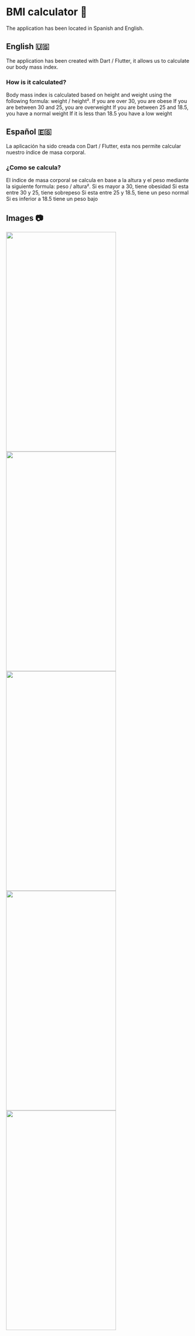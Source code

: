 # BMI calculator 💪
The application has been located in Spanish and English.

## English :us:
The application has been created with Dart / Flutter, it allows us to calculate our body mass index.

### How is it calculated?
Body mass index is calculated based on height and weight using the following formula: weight / height².
If you are over 30, you are obese
If you are between 30 and 25, you are overweight
If you are between 25 and 18.5, you have a normal weight
If it is less than 18.5 you have a low weight

## Español :es:
La aplicación ha sido creada con Dart / Flutter, esta nos permite calcular nuestro índice de masa corporal.

### ¿Como se calcula?
El índice de masa corporal se calcula en base a la altura y el peso mediante la siguiente formula: peso / altura².
Si es mayor a 30, tiene obesidad
Si esta entre 30 y 25, tiene sobrepeso
Si esta entre 25 y 18.5, tiene un peso normal
Si es inferior a 18.5 tiene un peso bajo

## Images 📷
<img src="https://user-images.githubusercontent.com/25460362/148116680-ec413bbd-31ad-414a-b13d-1d2d74ce6346.png" width="300" height="600"/> <img src="https://user-images.githubusercontent.com/25460362/148116682-b5ad5ef5-3205-4553-ab95-4acd4eb75d31.png" width="300" height="600"/> <img src="https://user-images.githubusercontent.com/25460362/148117647-10564130-ddaa-4924-997e-1de11de55faa.png" width="300" height="600"/> <img src="https://user-images.githubusercontent.com/25460362/148116685-e09440ed-a7da-41f7-adbc-7b1c5dfa2ddc.png" width="300" height="600"/> <img src="https://user-images.githubusercontent.com/25460362/148116689-d6a2665d-a88c-40ac-8097-2bd7d7bcc5d9.png" width="300" height="600"/>
